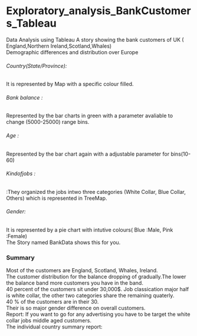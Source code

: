 # Exploratory_analysis_BankCustomers_Tableau

Data Analysis using Tableau
A story showing the bank customers of UK ( England,Northern Ireland,Scotland,Whales) 
<br>Demographic differences and distribution over Europe <br> 
<h6>Country(State/Province):</h6>It is represented by Map with a specific colour filled.</br>
<h6>Bank balance :</h6>Represented by the bar charts in green with a parameter avaliable to change (5000-25000) range bins.</br>
<h6>Age :</h6>Represented by the bar chart again with a adjustable parameter for bins(10-60)</br>
<h6>Kindofjobs :</h6>:They organized the jobs intwo three categories (White Collar, Blue Collar, Others) which is represented in TreeMap. </br>
<h6>Gender:</h6>It is represented by a pie chart with intutive colours( Blue :Male, Pink :Female)</br>
The Story named BankData shows this for you.<br>
<h3>Summary</h3>
Most of the customers are England, Scotland, Whales, Ireland.<br>
The customer distribution for the balance dropping of gradually.The lower the balance band more customers you have in the band.<br>
40 percent of the customers sit under 30,000$.<b4>
Job classication major half is white collar, the other two categories share the remaining quaterly.<br>
40 % of the customers are in their 30.<br>
Their is so major gender difference on overall customers.<br>
Report: If you want to go for any advertising you have to be target the white collar jobs middle aged customers.<br>
The individual country summary report:











